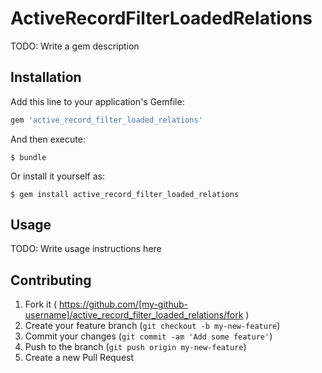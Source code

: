 # ActiveRecordFilterLoadedRelations

TODO: Write a gem description

## Installation

Add this line to your application's Gemfile:

```ruby
gem 'active_record_filter_loaded_relations'
```

And then execute:

    $ bundle

Or install it yourself as:

    $ gem install active_record_filter_loaded_relations

## Usage

TODO: Write usage instructions here

## Contributing

1. Fork it ( https://github.com/[my-github-username]/active_record_filter_loaded_relations/fork )
2. Create your feature branch (`git checkout -b my-new-feature`)
3. Commit your changes (`git commit -am 'Add some feature'`)
4. Push to the branch (`git push origin my-new-feature`)
5. Create a new Pull Request

